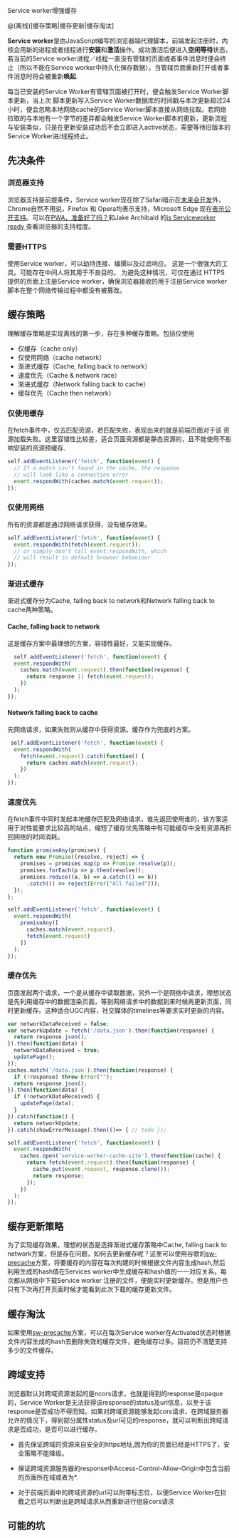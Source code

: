 Service worker增强缓存

@(离线)[缓存策略|缓存更新|缓存淘汰]

**Service worker**是由JavaScript编写的浏览器端代理脚本，前端发起注册时，内核会用新的进程或者线程进行**安装**和**激活**操作。成功激活后便进入**空闲等待**状态，若当前的Service worker进程／线程一直没有管辖的页面或者事件消息时便会终止（所以不能在Service worker中持久化保存数据）。当管辖页面重新打开或者事件消息时将会被重新**唤起**.  

每当已安装的Service Worker有管辖页面被打开时，便会触发Service Worker脚本更新，当上次  脚本更新写入Service Worker数据库的时间戳与本次更新超过24小时，便会忽略本地网络cache的Service Worker脚本直接从网络拉取。若网络拉取的与本地有一个字节的差异都会触发Service Worker脚本的更新，更新流程与安装类似，只是在更新安装成功后不会立即进入active状态，需要等待旧版本的Service Worker进/线程终止。
 
## 先决条件
### 浏览器支持
浏览器支持是前提条件，Service worker现在除了Safari暗示[在未来会开发](https://trac.webkit.org/wiki/FiveYearPlanFall2015)外，Chrome自然不用说，Firefox 和 Opera均表示支持，Microsoft Edge 现在[表示公开支持](https://developer.microsoft.com/en-us/microsoft-edge/platform/status/serviceworker/)。可以在[PWA，准备好了吗？](https://ispwaready.toxicjohann.com/)和Jake Archibald 的[is Serviceworker ready ](https://jakearchibald.github.io/isserviceworkerready/)查看浏览器的支持程度。
###  需要HTTPS
使用Service worker，可以劫持连接、编撰以及过滤响应。 这是一个很强大的工具。可能存在中间人将其用于不良目的。 为避免这种情况，可仅在通过 HTTPS 提供的页面上注册Service worker，确保浏览器接收的用于注册Service worker脚本在整个网络传输过程中都没有被篡改。

## 缓存策略
 理解缓存策略是实现离线的第一步，存在多种缓存策略。包括仅使用
 * 仅缓存（cache only）
 * 仅使用网络（cache network）
 * 渐进式缓存（Cache, falling back to network） 
 * 速度优先（Cache & network race）
 * 渐进式缓存（Network falling back to cache）
 * 缓存优先（Cache then network）
 
### 仅使用缓存
在fetch事件中，仅去匹配资源，若匹配失败，表现出来的就是前端页面对于该 资源加载失败。这里容错性比较差，适合页面资源都是静态资源的，且不能使用不影响安装的资源预缓存.
```javascript
self.addEventListener('fetch', function(event) {
  // If a match isn't found in the cache, the response
  // will look like a connection error
  event.respondWith(caches.match(event.request));
});
```

### 仅使用网络
所有的资源都是通过网络请求获得，没有缓存效果。
```javascript
self.addEventListener('fetch', function(event) {
  event.respondWith(fetch(event.request));
  // or simply don't call event.respondWith, which
  // will result in default browser behaviour
});
```

### 渐进式缓存
渐进式缓存分为Cache, falling back to network和Network falling back to cache两种策略。
#### Cache, falling back to network
这是缓存方案中最理想的方案，容错性最好，又能实现缓存。
```javascript
  self.addEventListener('fetch', function(event) {
  event.respondWith(
    caches.match(event.request).then(function(response) {
      return response || fetch(event.request);
    })
  );
});
```
#### Network falling back to cache
先网络请求，如果失败则从缓存中获得资源。缓存作为兜底的方案。
```javascript
 self.addEventListener('fetch', function(event) {
  event.respondWith(
    fetch(event.request).catch(function() {
      return caches.match(event.request);
    })
  );
});
```


### 速度优先
在fetch事件中同时发起本地缓存匹配及网络请求，谁先返回使用谁的，该方案适用于对性能要求比较高的站点，缩短了缓存优先策略中有可能缓存中没有资源再折回网络的时间消耗。
```javascript
function promiseAny(promises) {
  return new Promise((resolve, reject) => {
    promises = promises.map(p => Promise.resolve(p));
    promises.forEach(p => p.then(resolve));
    promises.reduce((a, b) => a.catch(() => b))
      .catch(() => reject(Error("All failed")));
  });
};

self.addEventListener('fetch', function(event) {
  event.respondWith(
    promiseAny([
      caches.match(event.request),
      fetch(event.request)
    ])
  );
});
```

### 缓存优先
页面发起两个请求，一个是从缓存中读取数据，另外一个是网络中请求，理想状态是先利用缓存中的数据渲染页面，等到网络请求中的数据到来时候再更新页面，同时更新缓存。这种适合UGC内容，社交媒体的timelines等要求实时更新的内容。
```javascript
var networkDataReceived = false;
var networkUpdate = fetch('/data.json').then(function(response) {
  return response.json();
}).then(function(data) {
  networkDataReceived = true;
  updatePage();
});
caches.match('/data.json').then(function(response) {
  if (!response) throw Error("");
  return response.json();
}).then(function(data) {
  if (!networkDataReceived) {
    updatePage(data);
  }
}).catch(function() {
  return networkUpdate;
}).catch(showErrorMessage).then(()=> { // todo });
```

```javascript
self.addEventListener('fetch', function(event) {
  event.respondWith(
    caches.open('service-worker-cache-site').then(function(cache) {
      return fetch(event.request).then(function(response) {
        cache.put(event.request, response.clone());
        return response;
      });
    })
  );
});
```
## 缓存更新策略
为了实现缓存效果，理想的状态是选择渐进式缓存策略中Cache, falling back to network方案，但是存在问题，如何去更新缓存呢？这里可以使用谷歌的[sw-precache](https://github.com/GoogleChrome/sw-precache)方案，将要缓存的内容在每次构建的时候根据文件内容生成hash,然后利用生成的hash值在Services worker中生成缓存和hash值的一一对应关系。每次都从网络中下载Service worker 注册的文件，便能实时更新缓存。但是用户也只有下次再打开页面时候才能看到此次下载的缓存更新文件。
## 缓存淘汰
如果使用[sw-precache](https://github.com/GoogleChrome/sw-precache)方案，可以在每次Service worker在Activated状态时根据文件内容生成的hash去删除失效的缓存文件，避免缓存过多。目前仍不清楚支持多少的文件缓存。
## 跨域支持
浏览器默认对跨域资源发起的是ncors请求，也就是得到的response是opaque的，Service Worker是无法获得该response的status及url信息，以至于该response是否成功不得而知。如果对跨域资源能够发起cors请求，在跨域服务器允许的情况下，得到部分属性status及url可见的response，就可以判断出跨域请求是否成功，是否可以进行缓存。
* 首先保证跨域的资源来自安全的https地址,因为你的页面已经是HTTPS了，安全策略不能降级。

* 保证跨域资源服务器的response中Access-Control-Allow-Origin中包含当前的页面所在域或者为*.
* 对于前端页面中的跨域资源的url可以附带标志位，以便Service Worker在拦截之后可以判断出是跨域请求从而重新进行组装cors请求
## 可能的坑

